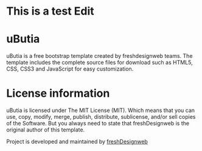 
# This is a test Edit

# uButia
uButia is a free bootstrap template created by freshdesignweb teams. The template includes the complete source files for download such as HTML5, CSS, CSS3 and JavaScript for easy customization. 

# License information
uButia is licensed under The MIT License (MIT). Which means that you can use, copy, modify, merge, publish, distribute, sublicense, and/or sell copies of the Software. But you always need to state that freshDesignweb is the original author of this template.

Project is developed and maintained by <a href="https://www.freshdesignweb.com/">freshDesignweb</a>
